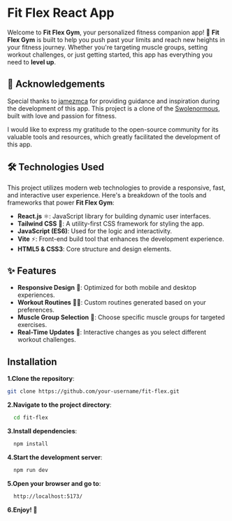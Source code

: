 
# Fit Flex React App

Welcome to **Fit Flex Gym**, your personalized fitness companion app! 🌟 **Fit Flex Gym** is built to help you push past your limits and reach new heights in your fitness journey. Whether you're targeting muscle groups, setting workout challenges, or just getting started, this app has everything you need to **level up**.


## 🙌 Acknowledgements

 Special thanks to [jamezmca](https://github.com/jamezmca) for providing guidance and inspiration during the development of this app. This project is a clone of the [Swolenormous](https://www.swolenormous.smoljames.com/), built with love and passion for fitness.

I would like to express my gratitude to the open-source community for its valuable tools and resources, which greatly facilitated the development of this app.


## 🛠️ Technologies Used

This project utilizes modern web technologies to provide a responsive, fast, and interactive user experience. Here's a breakdown of the tools and frameworks that power **Fit Flex Gym**:

- **React.js** ⚛️: JavaScript library for building dynamic user interfaces.
- **Tailwind CSS** 🎨: A utility-first CSS framework for styling the app.
- **JavaScript (ES6)**: Used for the logic and interactivity.
- **Vite** ⚡: Front-end build tool that enhances the development experience.
- **HTML5 & CSS3**: Core structure and design elements.
## ✨ Features

- **Responsive Design** 📱: Optimized for both mobile and desktop experiences.
- **Workout Routines** 🏋️‍♀️: Custom routines generated based on your preferences.
- **Muscle Group Selection** 💪: Choose specific muscle groups for targeted exercises.
- **Real-Time Updates** 🔄: Interactive changes as you select different workout challenges.
## Installation

**1.Clone the repository**:  
   ```bash
   git clone https://github.com/your-username/fit-flex.git
```
**2.Navigate to the project directory**:  
```bash
  cd fit-flex
```
**3.Install dependencies**:  
```bash
  npm install
```
**4.Start the development server**:  
```bash
  npm run dev
```
**5.Open your browser and go to**:  
```bash
  http://localhost:5173/
```
**6.Enjoy! 🎉**
    

